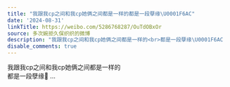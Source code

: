 ```yaml
---
title: "我跟我cp之间和我cp她俩之间都是一样的都是一段孽缘\U0001F6AC"
date: '2024-08-31'
linkTitle: https://weibo.com/5286768287/OuTdOBxOr
source: 多次婉拒久保织织的微博
description: "我跟我cp之间和我cp她俩之间都是一样的<br>都是一段孽缘\U0001F6AC  ..."
disable_comments: true
---
```

我跟我cp之间和我cp她俩之间都是一样的<br>都是一段孽缘🚬  ...